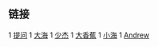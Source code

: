 ## 链接
1 [提问](https://vip.kybmig.cc)
1 [大海](https://bigc.cc/#search)
1 [少杰](https://www.zybuluo.com/Jason1992/note/512575)
1 [大香蕉](http://bananass.cc/)
1 [小海](http://xiaohaiping.cc/)
1 [Andrew](http://blog.istorm.cc/)
